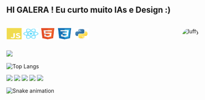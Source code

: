 ## HI GALERA ! Eu curto muito IAs e Design :)

<div style="display: inline_block"><br>
  <img align="center" alt="code-Js" height="30" width="40" src="https://raw.githubusercontent.com/devicons/devicon/master/icons/javascript/javascript-plain.svg">
  <img align="center" alt="code-React" height="30" width="40" src="https://raw.githubusercontent.com/devicons/devicon/master/icons/react/react-original.svg">
  <img align="center" alt="code-HTML" height="30" width="40" src="https://raw.githubusercontent.com/devicons/devicon/master/icons/html5/html5-original.svg">
  <img align="center" alt="code-CSS" height="30" width="40" src="https://raw.githubusercontent.com/devicons/devicon/master/icons/css3/css3-original.svg">
  <img align="center" alt="code-Python" height="30" width="40" src="https://raw.githubusercontent.com/devicons/devicon/master/icons/python/python-original.svg">
  <img align="right" alt="luffy" height="150" style="border-radius:50px;" src="https://c.tenor.com/-NqF-B6hYj4AAAAd/luffy-yasmine.gif">
</div>
  
  ##
  
<picture>
<source
  srcset="https://github-readme-stats.vercel.app/api?username=gabriel-rocha-pimentel&show_icons=true&theme=dracula"
  media="(prefers-color-scheme: dark)"
/>
<source
  srcset="https://github-readme-stats.vercel.app/api?username=gabriel-rocha-pimentel&show_icons=true"
  media="(prefers-color-scheme: light), (prefers-color-scheme: no-preference)"
/>
<img src="https://github-readme-stats.vercel.app/api?username=gabriel-rocha-pimentel&show_icons=true" />
</picture>

![Top Langs](https://github-readme-stats.vercel.app/api/top-langs/?username=gabriel-rocha-pimentel&layout=compact)
 
<div> 
  <a href="https://www.youtube.com/channel/UCpHoBXreE8gW02xabh3LPNA" target="_blank"><img src="https://img.shields.io/badge/YouTube-FF0000?style=for-the-badge&logo=youtube&logoColor=white" target="_blank"></a>
  <a href="" target="_blank"><img src="https://img.shields.io/badge/-Instagram-%23E4405F?style=for-the-badge&logo=instagram&logoColor=white" target="_blank"></a>
 <a href="" target="_blank"><img src="https://img.shields.io/badge/Discord-7289DA?style=for-the-badge&logo=discord&logoColor=white" target="_blank"></a> 
  <a href = "mailto:gabrieldrocha21@gmail.com"><img src="https://img.shields.io/badge/-Gmail-%23333?style=for-the-badge&logo=gmail&logoColor=white" target="_blank"></a>
  <a href="https://www.linkedin.com/in/gabriel-rocha-1296aa272/" target="_blank"><img src="https://img.shields.io/badge/-LinkedIn-%230077B5?style=for-the-badge&logo=linkedin&logoColor=white" target="_blank"></a>
  
  ![Snake animation](https://github.com/kingthecode/kingthecode/blob/output/github-contribution-grid-snake.svg)
  
</div>
